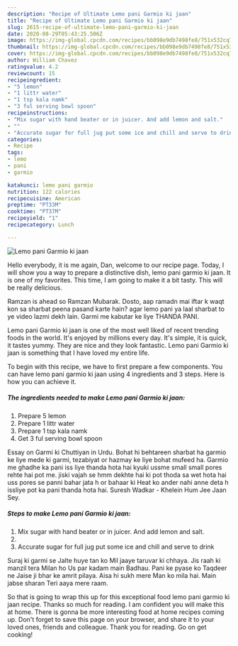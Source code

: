```yaml
---
description: "Recipe of Ultimate Lemo pani Garmio ki jaan"
title: "Recipe of Ultimate Lemo pani Garmio ki jaan"
slug: 2615-recipe-of-ultimate-lemo-pani-garmio-ki-jaan
date: 2020-08-29T05:43:25.506Z
image: https://img-global.cpcdn.com/recipes/bb098e9db7498fe8/751x532cq70/lemo-pani-garmio-ki-jaan-recipe-main-photo.jpg
thumbnail: https://img-global.cpcdn.com/recipes/bb098e9db7498fe8/751x532cq70/lemo-pani-garmio-ki-jaan-recipe-main-photo.jpg
cover: https://img-global.cpcdn.com/recipes/bb098e9db7498fe8/751x532cq70/lemo-pani-garmio-ki-jaan-recipe-main-photo.jpg
author: William Chavez
ratingvalue: 4.2
reviewcount: 15
recipeingredient:
- "5 lemon"
- "1 littr water"
- "1 tsp kala namk"
- "3 ful serving bowl spoon"
recipeinstructions:
- "Mix sugar with hand beater or in juicer. And add lemon and salt."
- ""
- "Accurate sugar for full jug put some ice and chill and serve to drink"
categories:
- Recipe
tags:
- lemo
- pani
- garmio

katakunci: lemo pani garmio 
nutrition: 122 calories
recipecuisine: American
preptime: "PT33M"
cooktime: "PT37M"
recipeyield: "1"
recipecategory: Lunch

---
```



![Lemo pani Garmio ki jaan](https://img-global.cpcdn.com/recipes/bb098e9db7498fe8/751x532cq70/lemo-pani-garmio-ki-jaan-recipe-main-photo.jpg)

Hello everybody, it is me again, Dan, welcome to our recipe page. Today, I will show you a way to prepare a distinctive dish, lemo pani garmio ki jaan. It is one of my favorites. This time, I am going to make it a bit tasty. This will be really delicious.

Ramzan is ahead so Ramzan Mubarak. Dosto, aap ramadn mai iftar k waqt kon sa sharbat peena pasand karte hain? agar lemo pani ya laal sharbat to ye video lazmi dekh lain. Garmi me kabutar ke liye THANDA PANI.

Lemo pani Garmio ki jaan is one of the most well liked of recent trending foods in the world. It's enjoyed by millions every day. It's simple, it is quick, it tastes yummy. They are nice and they look fantastic. Lemo pani Garmio ki jaan is something that I have loved my entire life.


To begin with this recipe, we have to first prepare a few components. You can have lemo pani garmio ki jaan using 4 ingredients and 3 steps. Here is how you can achieve it.

<!--inarticleads1-->

##### The ingredients needed to make Lemo pani Garmio ki jaan:

1. Prepare 5 lemon
1. Prepare 1 littr water
1. Prepare 1 tsp kala namk
1. Get 3 ful serving bowl spoon


Essay on Garmi ki Chuttiyan in Urdu. Bohat hi behtareen sharbat ha garmio ke liye mede ki garmi, tezabiyat or hazmay ke liye bohat mufeed ha. Garmio me ghadhe ka pani iss liye thanda hota hai kyuki ussme small small pores rehte hai pot me. jiski vajah se hmm dekhte hai ki pot thoda sa wet hota hai uss pores se panni bahar jata h or bahaar ki Heat ko ander nahi anne deta h issliye pot ka pani thanda hota hai. Suresh Wadkar - Khelein Hum Jee Jaan Sey. 

<!--inarticleads2-->

##### Steps to make Lemo pani Garmio ki jaan:

1. Mix sugar with hand beater or in juicer. And add lemon and salt.
1. 
1. Accurate sugar for full jug put some ice and chill and serve to drink


Suraj ki garmi se Jalte huye tan ko Mil jaaye taruvar ki chhaya. Jis raah ki manzil tera Milan ho Us par kadam main Badhau. Pani ke pyase ko Taqdeer ne Jaise ji bhar ke amrit pilaya. Aisa hi sukh mere Man ko mila hai. Main jabse sharan Teri aaya mere raam. 

So that is going to wrap this up for this exceptional food lemo pani garmio ki jaan recipe. Thanks so much for reading. I am confident you will make this at home. There is gonna be more interesting food at home recipes coming up. Don't forget to save this page on your browser, and share it to your loved ones, friends and colleague. Thank you for reading. Go on get cooking!
